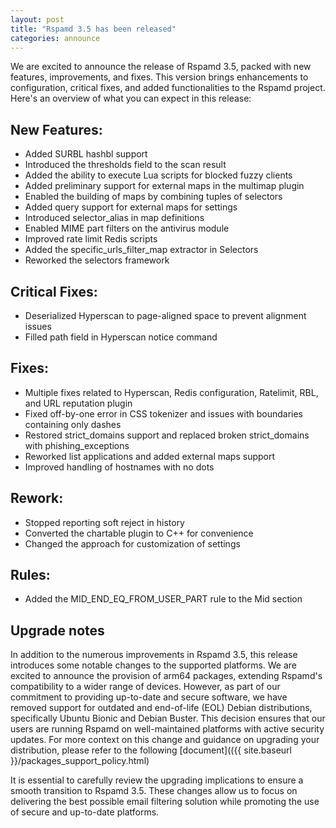 ```yaml
---
layout: post
title: "Rspamd 3.5 has been released"
categories: announce
---
```


We are excited to announce the release of Rspamd 3.5, packed with new features, improvements, and fixes. This version brings enhancements to configuration, critical fixes, and added functionalities to the Rspamd project. Here's an overview of what you can expect in this release:

## New Features:

*   Added SURBL hashbl support
*   Introduced the thresholds field to the scan result
*   Added the ability to execute Lua scripts for blocked fuzzy clients
*   Added preliminary support for external maps in the multimap plugin
*   Enabled the building of maps by combining tuples of selectors
*   Added query support for external maps for settings
*   Introduced selector_alias in map definitions
*   Enabled MIME part filters on the antivirus module
*   Improved rate limit Redis scripts
*   Added the specific_urls_filter_map extractor in Selectors
*   Reworked the selectors framework

## Critical Fixes:

*   Deserialized Hyperscan to page-aligned space to prevent alignment issues
*   Filled path field in Hyperscan notice command

## Fixes:

*   Multiple fixes related to Hyperscan, Redis configuration, Ratelimit, RBL, and URL reputation plugin
*   Fixed off-by-one error in CSS tokenizer and issues with boundaries containing only dashes
*   Restored strict_domains support and replaced broken strict_domains with phishing_exceptions
*   Reworked list applications and added external maps support
*   Improved handling of hostnames with no dots

## Rework:

*   Stopped reporting soft reject in history
*   Converted the chartable plugin to C++ for convenience
*   Changed the approach for customization of settings

## Rules:

*   Added the MID_END_EQ_FROM_USER_PART rule to the Mid section

## Upgrade notes

In addition to the numerous improvements in Rspamd 3.5, this release introduces some notable changes to the supported platforms. We are excited to announce the provision of arm64 packages, extending Rspamd's compatibility to a wider range of devices. However, as part of our commitment to providing up-to-date and secure software, we have removed support for outdated and end-of-life (EOL) Debian distributions, specifically Ubuntu Bionic and Debian Buster. This decision ensures that our users are running Rspamd on well-maintained platforms with active security updates. For more context on this change and guidance on upgrading your distribution, please refer to the following [document](({{ site.baseurl }}/packages_support_policy.html)

It is essential to carefully review the upgrading implications to ensure a smooth transition to Rspamd 3.5. These changes allow us to focus on delivering the best possible email filtering solution while promoting the use of secure and up-to-date platforms.
